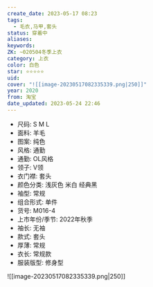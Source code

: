 ```yaml
---
create_date: 2023-05-17 08:23
tags:
  - 毛衣,马甲,套头
status: 穿着中
aliases:
keywords:
ZK: ~020504冬季上衣
category: 上衣
color: 白色
star: ⭐⭐⭐⭐⭐
uid:
cover: "![[image-20230517082335339.png|250]]"
year: 2020
from: 淘宝
date_updated: 2023-05-24 22:46
---
```


- 尺码: S M L
- 面料: 羊毛
- 图案: 纯色
- 风格: 通勤
- 通勤: OL风格
- 领子: V领
- 衣门襟: 套头
- 颜色分类: 浅灰色 米白 经典黑
- 袖型: 常规
- 组合形式: 单件
- 货号: M016-4
- 上市年份/季节: 2022年秋季
- 袖长: 无袖
- 款式: 套头
- 厚薄: 常规
- 衣长: 常规款
- 服装版型: 修身型

![[image-20230517082335339.png|250]]
